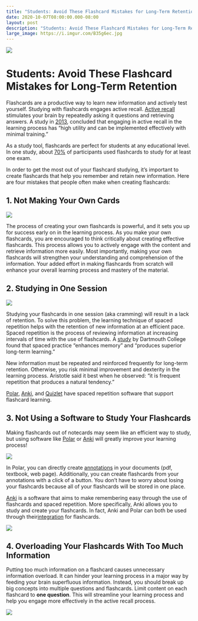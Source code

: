 ```yaml
---
title: "Students: Avoid These Flashcard Mistakes for Long-Term Retention"
date: 2020-10-07T08:00:00.000-08:00
layout: post
description: "Students: Avoid These Flashcard Mistakes for Long-Term Retention"
large_image: https://i.imgur.com/B35g6ec.jpg
---
```


<img class="img-fluid" src="https://i.imgur.com/B35g6ec.jpg ">

# Students: Avoid These Flashcard Mistakes for Long-Term Retention

Flashcards are a productive way to learn new information and actively test yourself. Studying with flashcards engages active recall. <a href="http://learninglab.psych.purdue.edu/downloads/2008_Karpicke_Roediger_Science.pdf">Active recall</a> stimulates your brain by repeatedly asking it questions and retrieving answers. A study in <a href="https://journals.sagepub.com/doi/full/10.1177/1529100612453266?url_ver=Z39.88-2003&rfr_id=ori:rid:crossref.org&rfr_dat=cr_pub%3dpubmed">2013</a>, concluded that engaging in active recall in the learning process has “high utility and can be implemented effectively with minimal training.”  

As a study tool, flashcards are perfect for students at any educational level. In one study, about <a href="https://files.eric.ed.gov/fulltext/EJ1060082.pdf">70%</a> of participants used flashcards to study for at least one exam. 

In order to get the most out of your flashcard studying, it’s important to create flashcards that help you remember and retain new information. Here are four mistakes that people often make when creating flashcards: 

## 1. Not Making Your Own Cards

<img class="img-fluid" src="https://i.imgur.com/q0SZ9fh.jpg"> 

The process of creating your own flashcards is powerful, and it sets you up for success early on in the learning process. As you make your own flashcards, you are encouraged to think critically about creating effective flashcards. This process allows you to actively engage with the content and retrieve information more easily. Most importantly, making your own flashcards will strengthen your understanding and comprehension of the information. Your added effort in making flashcards from scratch will enhance your overall learning process and mastery of the material.  

## 2. Studying in One Session

<img class="img-fluid" src="https://i.imgur.com/UuxeWEG.jpg">

Studying your flashcards in one session (aka cramming) will result in a lack of retention. To solve this problem, the learning technique of spaced repetition helps with the retention of new information at an efficient pace.  Spaced repetition is the process of reviewing information at increasing intervals of time with the use of flashcards. A <a href="https://www.dartmouth.edu/~cogedlab/pubs/Kang(2016,PIBBS).pdf">study</a> by Dartmouth College found that spaced practice “enhances memory” and “produces superior long-term learning.”

New information must be repeated and reinforced frequently for long-term retention. Otherwise, you risk minimal improvement and dexterity in the learning process. Aristotle said it best when he observed: “it is frequent repetition that produces a natural tendency.” 

<a href="https://getpolarized.io/docs/spaced-repetition.html">Polar</a>,  <a href="https://apps.ankiweb.net/">Anki</a>, and <a href="https://quizlet.com/">Quizlet</a> have spaced repetition software that support flashcard learning. 

## 3. Not Using a Software to Study Your Flashcards

Making flashcards out of notecards may seem like an efficient way to study, but using software like <a href="https://getpolarized.io/" target="_blank">Polar</a> or <a href="https://apps.ankiweb.net/">Anki</a> will greatly improve your learning process!

<img class="img-fluid" src="https://i.imgur.com/nOMZUef.jpg">

In Polar, you can directly create <a href="https://getpolarized.io/docs/annotation-sidebar.html">annotations</a> in your documents (pdf, textbook, web page). Additionally, you can create flashcards from your annotations with a click of a button. You don’t have to worry about losing your flashcards because all of your flashcards will be stored in one place. 

<a href="https://apps.ankiweb.net/">Anki</a> is a software that aims to make remembering easy through the use of flashcards and spaced repetition. More specifically, Anki allows you to study and create your flashcards. In fact, Anki and Polar can both be used through their<a href="https://getpolarized.io/docs/anki-sync-for-spaced-repetition.html">integration</a> for flashcards.  

<img class="img-fluid" src="https://i.imgur.com/xNtMoQA.png">

## 4. Overloading Your Flashcards With Too Much Information

Putting too much information on a flashcard causes unnecessary information overload. It can hinder your learning process in a major way by feeding your brain superfluous information. Instead, you should break up big concepts into multiple questions and flashcards. Limit content on each flashcard to **one question**. This will streamline your learning process and help you engage more effectively in the active recall process. 

<img class="img-fluid" src="https://i.imgur.com/m1fReUw.jpg">



